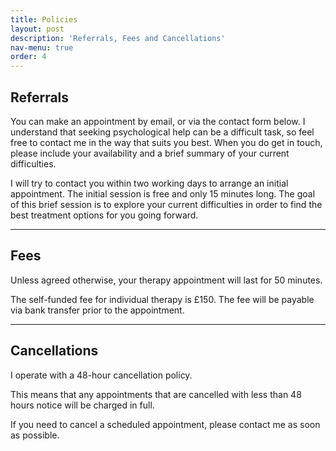 ```yaml
---
title: Policies
layout: post
description: 'Referrals, Fees and Cancellations'
nav-menu: true
order: 4
---
```


## Referrals

You can make an appointment by email, or via the contact form below. I understand that seeking psychological help can be
a difficult task, so feel free to contact me in the way that suits you best. When you do get in touch, please include
your availability and a brief summary of your current difficulties.

I will try to contact you within two working days to arrange an initial appointment. The initial session is free and
only 15 minutes long. The goal of this brief session is to explore your current difficulties in order to find the best
treatment options for you going forward.

<hr />

## Fees

Unless agreed otherwise, your therapy appointment will last for 50 minutes.

The self-funded fee for individual therapy is £150. The fee will be payable via bank transfer prior to the appointment.

<hr />

## Cancellations

I operate with a 48-hour cancellation policy.

This means that any appointments that are cancelled with less than 48 hours notice will be charged in full.

If you need to cancel a scheduled appointment, please contact me as soon as possible.
